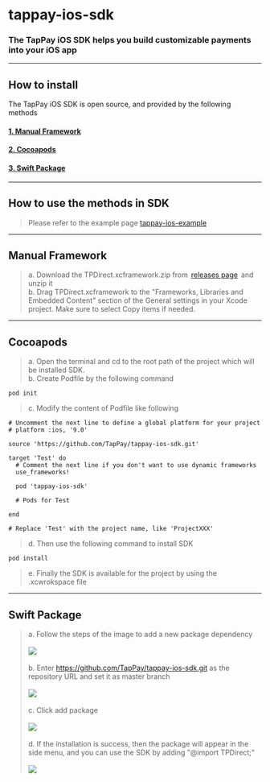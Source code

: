 # tappay-ios-sdk

### The TapPay iOS SDK helps you build customizable payments into your iOS app

---

## How to install

The TapPay iOS SDK is open source, and provided by the following methods

#### [1. Manual Framework](#manual)
#### [2. Cocoapods](#cocoapods)
#### [3. Swift Package](#package)

---

## How to use the methods in SDK

> Please refer to the example page [tappay-ios-example](https://github.com/TapPay/tappay-ios-example)

---
<a name="manual"></a>
## Manual Framework
> a. Download the TPDirect.xcframework.zip from  [releases page](https://github.com/TapPay/tappay-ios-sdk/releases)  and unzip it <br>
> b. Drag TPDirect.xcframework to the "Frameworks, Libraries and Embedded Content" section of the General settings in your Xcode project. Make sure to select Copy items if needed.

***
<a name="cocoapods"></a>
## Cocoapods
> a. Open the terminal and cd to the root path of the project which will be installed SDK. <br>
> b. Create Podfile by the following command
```
pod init
```
> c. Modify the content of Podfile like following
```
# Uncomment the next line to define a global platform for your project
# platform :ios, '9.0'

source 'https://github.com/TapPay/tappay-ios-sdk.git'

target 'Test' do
  # Comment the next line if you don't want to use dynamic frameworks
  use_frameworks!

  pod 'tappay-ios-sdk'

  # Pods for Test

end

# Replace 'Test' with the project name, like 'ProjectXXX'
```
> d. Then use the following command to install SDK
```
pod install
```
> e. Finally the SDK is available for the project by using the .xcwrokspace file

***
<a name="package"></a>
## Swift Package

> a. Follow the steps of the image to add a new package dependency <br><br>
![](./tutorial_images/Swift_Package_Tutorial_1.png) <br><br>
> b. Enter https://github.com/TapPay/tappay-ios-sdk.git as the repository URL and set it as master branch <br><br>
![](./tutorial_images/Swift_Package_Tutorial_2.png) <br><br>
> c. Click add package <br><br>
![](./tutorial_images/Swift_Package_Tutorial_3.png) <br><br>
> d. If the installation is success, then the package will appear in the side menu, and you can use the SDK by adding "@import TPDirect;" <br><br>
![](./tutorial_images/Swift_Package_Tutorial_4.png)
